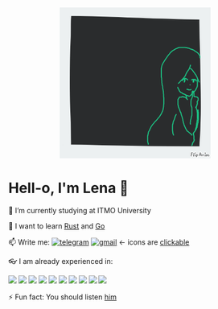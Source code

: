 <div id="header" align="center">
  <img src="images/github_profile.gif" height="300"/>
</div>


# Hell-o, I'm Lena 👋

🔭 I’m currently studying at ITMO University

🦾 I want to learn
[Rust](https://www.rust-lang.org/) and
[Go](https://go.dev/)

📫 Write me:
[<img src="https://img.shields.io/badge/Telegram-2CA5E0?style=for-the-badge&logo=telegram&logoColor=white" alt="telegram" height="17">](https://t.me/Taieta)
[<img src="https://img.shields.io/badge/Gmail-D14836?style=for-the-badge&logo=gmail&logoColor=white" alt="gmail" height="17">](mailto:taietartistic@gmail.com)
<-   icons are [clickable](https://github.com/Taieta)

👓 I am already experienced in:

<img src="https://skillicons.dev/icons?i=cs"> <img src="https://skillicons.dev/icons?i=dotnet"> <img src="https://skillicons.dev/icons?i=cpp"> <img src="https://skillicons.dev/icons?i=java"> <img src="https://skillicons.dev/icons?i=c"> <img src="https://skillicons.dev/icons?i=latex"> <img src="https://skillicons.dev/icons?i=arch"> <img src="https://skillicons.dev/icons?i=neovim"> <img src="https://skillicons.dev/icons?i=docker"> <img src="https://skillicons.dev/icons?i=python"> 

⚡ Fun fact:
You should listen [him](https://open.spotify.com/artist/5eo5Q2nOgoPOyl3HvO6xoK?si=P7OP_FPvTHuFl5z3Zco2xQ)